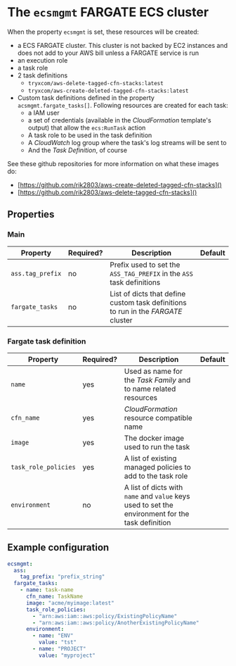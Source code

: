 # The `ecsmgmt` FARGATE ECS cluster

When the property `ecsmgmt` is set, these resources will be created:

* a ECS FARGATE cluster. This cluster is not backed by EC2 instances and
  does not add to your AWS bill unless a FARGATE service is run
* an execution role
* a task role
* 2 task definitions
  * `tryxcom/aws-delete-tagged-cfn-stacks:latest`
  * `tryxcom/aws-create-deleted-tagged-cfn-stacks:latest`
* Custom task definitions defined in the property `acsmgmt.fargate_tasks[]`.
  Following resources are created for each task:
  * a IAM user
  * a set of credentials (available in the _CloudFormation_ template's output)
    that allow the `ecs:RunTask` action
  * A task role to be used in the task definition
  * A _CloudWatch_ log group where the task's log streams will be
    sent to
  * And the _Task Definition_, of course

See these github repositories for more information on what these
images do:

* [https://github.com/rik2803/aws-create-deleted-tagged-cfn-stacks]()
* [https://github.com/rik2803/aws-delete-tagged-cfn-stacks]()

## Properties

### Main

| Property         | Required? | Description                                                                       | Default |
|------------------|-----------|-----------------------------------------------------------------------------------|---------|
| `ass.tag_prefix` | no        | Prefix used to set the `ASS_TAG_PREFIX` in the `ASS` task definitions             |         |
| `fargate_tasks`  | no        | List of dicts that define custom task definitions to run in the _FARGATE_ cluster |         |

### Fargate task definition

| Property             | Required? | Description                                                                                      | Default |
|----------------------|-----------|--------------------------------------------------------------------------------------------------|---------|
| `name`               | yes       | Used as name for the _Task Family_ and to name related resources                                 |         |
| `cfn_name`           | yes       | _CloudFormation_ resource compatible name                                                        |         |
| `image`              | yes       | The docker image used to run the task                                                            |         |
| `task_role_policies` | yes       | A list of existing managed policies to add to the task role                                      |         |
| `environment`        | no        | A list of dicts with `name` and `value` keys used to set the environment for the task definition |         |

## Example configuration

```yaml
ecsmgmt:
  ass:
    tag_prefix: "prefix_string"
  fargate_tasks:
    - name: task-name
      cfn_name: TaskName
      image: "acme/myimage:latest"
      task_role_policies:
        - "arn:aws:iam::aws:policy/ExistingPolicyName"
        - "arn:aws:iam::aws:policy/AnotherExistingPolicyName"
      environment:
        - name: "ENV"
          value: "tst"
        - name: "PROJECT"
          value: "myproject"
```

